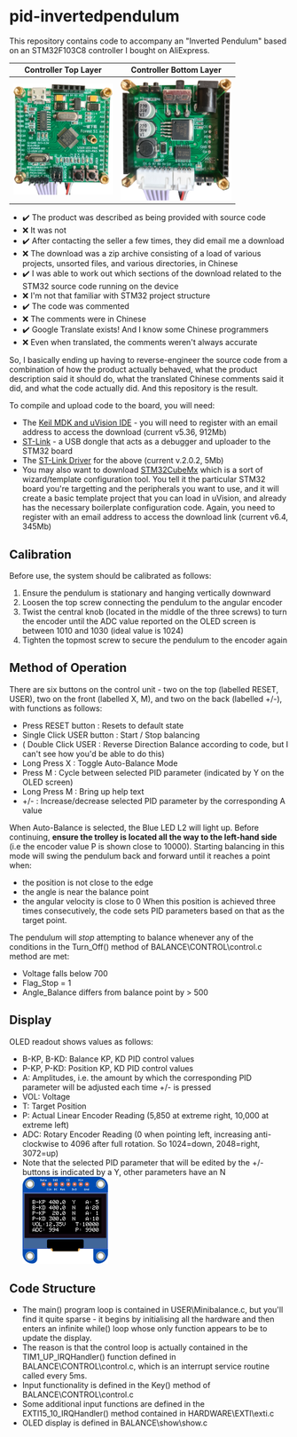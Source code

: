 # pid-invertedpendulum

This repository contains code to accompany an "Inverted Pendulum" based on an STM32F103C8 controller I bought on AliExpress.

| Controller Top Layer | Controller Bottom Layer |
| --- | --- |
| <img src="Top_board.jpg" height="200"> | <img src="Bottom_board.jpg" width="200"> |


- :heavy_check_mark: The product was described as being provided with source code
- :x: It was not
- :heavy_check_mark: After contacting the seller a few times, they did email me a download
- :x: The download was a zip archive consisting of a load of various projects, unsorted files, and various directories, in Chinese
- :heavy_check_mark: I was able to work out which sections of the download related to the STM32 source code running on the device
- :x: I'm not that familiar with STM32 project structure
- :heavy_check_mark: The code was commented
- :x: The comments were in Chinese
- :heavy_check_mark: Google Translate exists! And I know some Chinese programmers
- :x: Even when translated, the comments weren't always accurate  

So, I basically ending up having to reverse-engineer the source code from a combination of how the product actually behaved, what the product description said it should do, what the translated Chinese comments said it did, and what the code actually did. And this repository is the result.

To compile and upload code to the board, you will need:

- The [Keil MDK and uVision IDE](https://www.keil.com/demo/eval/arm.htm) - you will need to register with an email address to access the download (current v5.36, 912Mb)
- [ST-Link](https://www.ebay.co.uk/itm/313809775705) - a USB dongle that acts as a debugger and uploader to the STM32 board
- The [ST-Link Driver](https://www.st.com/content/st_com/en/products/development-tools/software-development-tools/stm32-software-development-tools/stm32-utilities/stsw-link009.html#get-software) for the above (current v.2.0.2, 5Mb)
- You may also want to download [STM32CubeMx](https://www.st.com/en/development-tools/stm32cubemx.html#overview) which is a sort of wizard/template configuration tool. You tell it the particular STM32 board you're targetting and the peripherals you want to use, and it will create a basic template project that you can load in uVision, and already has the necessary boilerplate configuration code. Again, you need to register with an email address to access the download link (current v6.4, 345Mb)


## Calibration
Before use, the system should be calibrated as follows:
 1. Ensure the pendulum is stationary and hanging vertically downward
 2. Loosen the top screw connecting the pendulum to the angular encoder 
 3. Twist the central knob (located in the middle of the three screws) to turn the encoder until the ADC value reported on the OLED screen is between 1010 and 1030 (ideal value is 1024)
 4. Tighten the topmost screw to secure the pendulum to the encoder again

## Method of Operation
There are six buttons on the control unit - two on the top (labelled RESET, USER), two on the front (labelled X, M), and two on the back (labelled +/-), with functions as follows:
 - Press RESET button : Resets to default state
 - Single Click USER button : Start / Stop balancing
 - ( Double Click USER : Reverse Direction Balance according to code, but I can't see how you'd be able to do this)
 - Long Press X : Toggle Auto-Balance Mode
 - Press M : Cycle between selected PID parameter (indicated by Y on the OLED screen)
 - Long Press M : Bring up help text
 - +/- : Increase/decrease selected PID parameter by the corresponding A value

When Auto-Balance is selected, the Blue LED L2 will light up. 
Before continuing, **ensure the trolley is located all the way to the left-hand side** (i.e the encoder value P is shown close to 10000).
Starting balancing in this mode will swing the pendulum back and forward until it reaches a point when:
 - the position is not close to the edge
 - the angle is near the balance point
 - the angular velocity is close to 0
When this position is achieved three times consecutively, the code sets PID parameters based on that as the target point. 
 
The pendulum will _stop_ attempting to balance whenever any of the conditions in the Turn_Off() method of BALANCE\CONTROL\control.c method are met:
 - Voltage falls below 700
 - Flag_Stop = 1
 - Angle_Balance differs from balance point by > 500

## Display
OLED readout shows values as follows:
 - B-KP, B-KD: Balance KP, KD PID control values
 - P-KP, P-KD: Position KP, KD PID control values
 - A: Amplitudes, i.e. the amount by which the corresponding PID parameter will be adjusted each time +/- is pressed
 - VOL: Voltage
 - T: Target Position
 - P: Actual Linear Encoder Reading (5,850 at extreme right, 10,000 at extreme left)
 - ADC: Rotary Encoder Reading  (0 when pointing left, increasing anti-clockwise to 4096 after full rotation. So 1024=down, 2048=right, 3072=up)
 - Note that the selected PID parameter that will be edited by the +/- buttons is indicated by a Y, other parameters have an N
![](OLED_output.png)

## Code Structure
 - The main() program loop is contained in USER\Minibalance.c, but you'll find it quite sparse - it begins by initialising all the hardware and then enters an infinite while() loop whose only function appears to be to update the display.
 - The reason is that the control loop is actually contained in the TIM1_UP_IRQHandler() function defined in BALANCE\CONTROL\control.c, which is an interrupt service routine called every 5ms.
 - Input functionality is defined in the Key() method of BALANCE\CONTROL\control.c
 - Some additional input functions are defined in the EXTI15_10_IRQHandler() method contained in HARDWARE\EXTI\exti.c 
 - OLED display is defined in BALANCE\show\show.c
